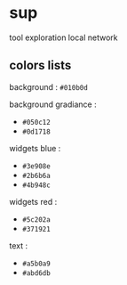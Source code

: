 # sup

tool exploration local network

## colors lists

background : `#010b0d`

background gradiance : 
 - `#050c12`
 - `#0d1718`

widgets blue : 
 - `#3e908e`
 - `#2b6b6a`
 - `#4b948c`

widgets red : 
 - `#5c202a`
 - `#371921`

text : 
 - `#a5b0a9`
 - `#abd6db`
 
